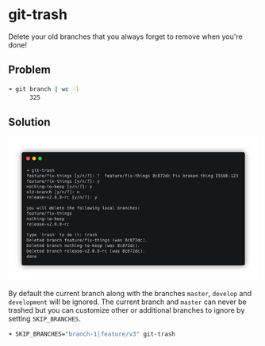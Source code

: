 # git-trash

Delete your old branches that you always forget to remove when you're done!

## Problem

```sh
➜ git branch | wc -l
      325
```

## Solution

![trash](/trash.png?raw=true "trash")

By default the current branch along with the branches `master`, `develop` and
`development` will be ignored. The current branch and `master` can never be
trashed but you can customize other or additional branches to ignore by setting
`SKIP_BRANCHES`.

```sh
➜ SKIP_BRANCHES="branch-1|feature/v3" git-trash
```
